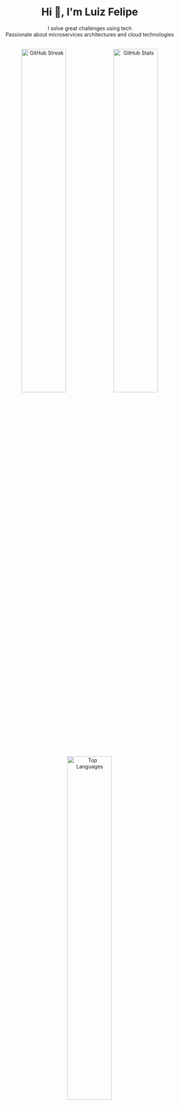 <h1 align="center">Hi 👋, I'm Luiz Felipe</h1>

<p align="center">
  I solve great challenges using tech<br>
  Passionate about microservices architectures and cloud technologies
</p>

<br>

<div align="center">
  <img width="49%" src="https://github-readme-streak-stats.herokuapp.com?user=Luiz-Felip-DEV&theme=radical&hide_border=true&date_format=M%20j%5B%2C%20Y%5D" alt="GitHub Streak" />
  <img width="49%" src="https://github-readme-stats.vercel.app/api?username=Luiz-Felip-DEV&show_icons=true&theme=radical&hide_border=true&count_private=true&include_all_commits=true" alt="GitHub Stats" />
</div>

<br>

<div align="center">
  <img width="49%" src="https://github-readme-stats.vercel.app/api/top-langs/?username=Luiz-Felip-DEV&layout=compact&theme=radical&hide_border=true&langs_count=8" alt="Top Languages" />
</div>

<br>

## 🚀 My Skills

### Main Stack:

![PHP](https://img.shields.io/badge/PHP-777BB4?style=for-the-badge&logo=php&logoColor=white)
![Laravel](https://img.shields.io/badge/Laravel-FF2D20?style=for-the-badge&logo=laravel&logoColor=white)
![JavaScript](https://img.shields.io/badge/JavaScript-F7DF1E?style=for-the-badge&logo=javascript&logoColor=black)
![Node.js](https://img.shields.io/badge/Node.js-339933?style=for-the-badge&logo=nodedotjs&logoColor=white)
![Java](https://img.shields.io/badge/Java-ED8B00?style=for-the-badge&logo=openjdk&logoColor=white)
![Docker](https://img.shields.io/badge/Docker-2496ED?style=for-the-badge&logo=docker&logoColor=white)
![Git](https://img.shields.io/badge/GIT-E44C30?style=for-the-badge&logo=git&logoColor=white)

### Secondary Stack:

![C#](https://img.shields.io/badge/C%23-239120?style=for-the-badge&logo=csharp&logoColor=white)
![Python](https://img.shields.io/badge/Python-3776AB?style=for-the-badge&logo=python&logoColor=white)
![Express](https://img.shields.io/badge/Express-000000?style=for-the-badge&logo=express&logoColor=white)

### Currently Studying:

![GCP](https://img.shields.io/badge/Google_Cloud-4285F4?style=for-the-badge&logo=googlecloud&logoColor=white)
![Kubernetes](https://img.shields.io/badge/Kubernetes-326CE5?style=for-the-badge&logo=kubernetes&logoColor=white)

### Databases:

![MongoDB](https://img.shields.io/badge/MongoDB-47A248?style=for-the-badge&logo=mongodb&logoColor=white)
![MySQL](https://img.shields.io/badge/MySQL-4479A1?style=for-the-badge&logo=mysql&logoColor=white)
![PostgreSQL](https://img.shields.io/badge/PostgreSQL-4169E1?style=for-the-badge&logo=postgresql&logoColor=white)

### Workstation Tools:

![VSCode](https://img.shields.io/badge/VSCode-007ACC?style=for-the-badge&logo=visualstudiocode&logoColor=white)
![Notion](https://img.shields.io/badge/Notion-000000?style=for-the-badge&logo=notion&logoColor=white)

<br>

## 📫 Contacts:

<div align="center">
  <a href="https://www.instagram.com/luiz_alvees22" target="_blank">
    <img src="https://img.shields.io/badge/-Instagram-%23E4405F?style=for-the-badge&logo=instagram&logoColor=white" alt="Instagram">
  </a>
  <a href="mailto:contato.luzyour078@gmail.com">
    <img src="https://img.shields.io/badge/-Gmail-%23333?style=for-the-badge&logo=gmail&logoColor=white" alt="Gmail">
  </a>
  <a href="https://www.linkedin.com/in/rafael-ladeia/" target="_blank">
    <img src="https://img.shields.io/badge/-LinkedIn-%230077B5?style=for-the-badge&logo=linkedin&logoColor=white" alt="LinkedIn">
  </a>
</div>

<br>

<img width="100%" src="https://capsule-render.vercel.app/api?type=waving&color=8F0D87&height=120&section=footer" alt="Footer"/>
